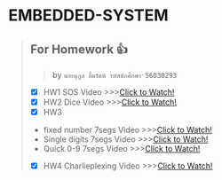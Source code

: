 # EMBEDDED-SYSTEM
 > ## For Homework :+1:
 >>   by `นายนุกูล ลิ้มรัตน์ รหัสนักศึกษา 56030293`
>- [X] HW1 SOS Video >>>[Click to Watch!](https://www.youtube.com/watch?v=BVwoA5EXfAI)
>- [X] HW2 Dice Video >>>[Click to Watch!](https://youtu.be/0j9hswn3UE0)
>- [X] HW3
> - fixed number 7segs Video >>>[Click to Watch!](https://www.youtube.com/watch?v=1ydN9V4ovNo)
> - Single digits 7segs Video >>>[Click to Watch!](https://www.youtube.com/watch?v=45jSI8pAf2o)
> - Quick 0-9 7segs Video >>>[Click to Watch!](https://www.youtube.com/watch?v=XqRFdo70U8g)
>- [X] HW4 Charlieplexing Video >>>[Click to Watch!](https://www.youtube.com/watch?v=_1el_czNE0w)
